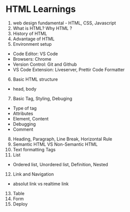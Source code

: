 # HTML Learnings

1. web design fundamental - HTML, CSS, Javascript
2. What is HTML? Why HTML ?
3. History of HTML
4. Advantage of HTML
5. Environment setup

- Code Editor: VS Code
- Browsers: Chrome
- Version Control: Git and Github
- VS Code Extension: Liveserver, Prettir Code Formatter

6. Basic HTML structure

- head, body

7. Basic Tag, Styling, Debuging

- Type of tag
- Attributes
- Element, Content
- Debugging
- Comment

8. Heading, Paragraph, Line Break, Horizontal Rule
9. Semantic HTML VS Non-Semantic HTML
10. Text formatting Tags
11. List

- Ordered list, Unordered list, Definition, Nested

12. Link and Navigation

- absolut link vs realtime link

13. Table
14. Form
15. Deploy
